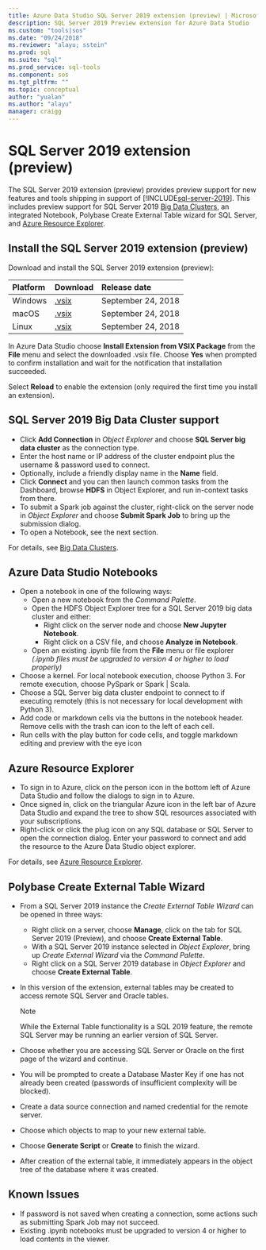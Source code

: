 ```yaml
---
title: Azure Data Studio SQL Server 2019 extension (preview) | Microsoft Docs
description: SQL Server 2019 Preview extension for Azure Data Studio
ms.custom: "tools|sos"
ms.date: "09/24/2018"
ms.reviewer: "alayu; sstein"
ms.prod: sql
ms.suite: "sql"
ms.prod_service: sql-tools
ms.component: sos
ms.tgt_pltfrm: ""
ms.topic: conceptual
author: "yualan"
ms.author: "alayu"
manager: craigg
---
```

# SQL Server 2019 extension (preview)

The SQL Server 2019 extension (preview) provides preview support for new features and tools shipping in support of [!INCLUDE[sql-server-2019](..\includes\sssqlv15-md.md)]. This includes preview support for SQL Server 2019 [Big Data Clusters](../big-data-cluster/big-data-cluster-overview.md), an integrated Notebook, Polybase Create External Table wizard for SQL Server, and [Azure Resource Explorer](azure-resource-explorer.md).


## Install the SQL Server 2019 extension (preview)

Download and install the SQL Server 2019 extension (preview):

  |Platform|Download|Release date|
  |:---|:---|:---|
  |Windows|[.vsix](https://go.microsoft.com/fwlink/?linkid=XXXXXXX)|September 24, 2018|
  |macOS|[.vsix](https://go.microsoft.com/fwlink/?linkid=XXXXXXX)|September 24, 2018 |
  |Linux|[.vsix](https://go.microsoft.com/fwlink/?linkid=XXXXXXX)|September 24, 2018 |

In Azure Data Studio choose **Install Extension from VSIX Package** from the **File** menu and select the downloaded .vsix file. Choose **Yes** when prompted to confirm installation and wait for the notification that installation succeeded.

Select **Reload** to enable the extension (only required the first time you install an extension).


##  SQL Server 2019 Big Data Cluster support

* Click **Add Connection** in *Object Explorer* and choose **SQL Server big data cluster** as the connection type.
* Enter the host name or IP address of the cluster endpoint plus the username & password used to connect.
* Optionally, include a friendly display name in the **Name** field.
* Click **Connect** and you can then launch common tasks from the Dashboard, browse **HDFS** in Object Explorer, and run in-context tasks from there.
* To submit a Spark job against the cluster, right-click on the server node in *Object Explorer* and choose **Submit Spark Job** to bring up the submission dialog.
* To open a Notebook, see the next section.

For details, see [Big Data Clusters](../big-data-cluster/big-data-cluster-overview.md).


## Azure Data Studio Notebooks

* Open a notebook in one of the following ways:
  * Open a new notebook from the *Command Palette*.
  * Open the HDFS Object Explorer tree for a SQL Server 2019 big data cluster and either:
    * Right click on the server node and choose **New Jupyter Notebook**.
    * Right click on a CSV file, and choose **Analyze in Notebook**.
  * Open an existing .ipynb file from the **File** menu or file explorer *(.ipynb files must be upgraded to version 4 or higher to load properly)*
* Choose a kernel. For local notebook execution, choose Python 3. For remote execution, choose PySpark or Spark | Scala.
* Choose a SQL Server big data cluster endpoint to connect to if executing remotely (this is not necessary for local development with Python 3).
* Add code or markdown cells via the buttons in the notebook header. Remove cells with the trash can icon to the left of each cell.
* Run cells with the play button for code cells, and toggle markdown editing and preview with the eye icon


## Azure Resource Explorer

* To sign in to Azure, click on the person icon in the bottom left of Azure Data Studio and follow the dialogs to sign in to Azure.
* Once signed in, click on the triangular Azure icon in the left bar of Azure Data Studio and expand the tree to show SQL resources associated with your subscriptions.
* Right-click or click the plug icon on any SQL database or SQL Server to open the connection dialog. Enter your password to connect and add the resource to the Azure Data Studio object explorer.

For details, see [Azure Resource Explorer](azure-resource-explorer.md).


## Polybase Create External Table Wizard

* From a SQL Server 2019 instance the *Create External Table Wizard* can be opened in three ways:
  * Right click on a server, choose **Manage**, click on the tab for SQL Server 2019 (Preview), and choose **Create External Table**.
  * With a SQL Server 2019 instance selected in *Object Explorer*, bring up *Create External Wizard* via the *Command Palette*.
  * Right click on a SQL Server 2019 database in *Object Explorer* and choose **Create External Table**.
* In this version of the extension, external tables may be created to access remote SQL Server and Oracle tables.

  > [!NOTE]
  > While the External Table functionality is a SQL 2019 feature, the remote SQL Server may be running an earlier version of SQL Server.

* Choose whether you are accessing SQL Server or Oracle on the first page of the wizard and continue.
* You will be prompted to create a Database Master Key if one has not already been created (passwords of insufficient complexity will be blocked).
* Create a data source connection and named credential for the remote server.
* Choose which objects to map to your new external table.
* Choose **Generate Script** or **Create** to finish the wizard.
* After creation of the external table, it immediately appears in the object tree of the database where it was created.


## Known Issues

* If password is not saved when creating a connection, some actions such as submitting Spark Job may not succeed.
* Existing .ipynb notebooks must be upgraded to version 4 or higher to load contents in the viewer.
